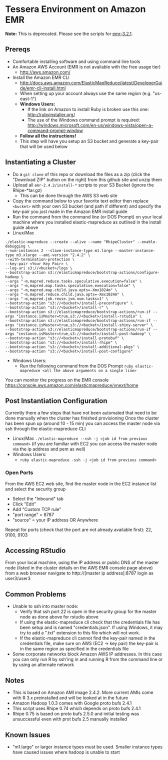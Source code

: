 # Tessera Environment on Amazon EMR #

**Note:** This is deprecated.  Please see the scripts for [emr-3.2.1](https://github.com/tesseradata/install-emr/tree/master/emr-3.2.1).

## Prereqs ##

*   Comfortable installing software and using command line tools
*   An Amazon AWS Account (EMR is not available with the free usage tier)
    *   http://aws.amazon.com/
*   Install the Amazon EMR CLI
    *   http://docs.aws.amazon.com/ElasticMapReduce/latest/DeveloperGuide/emr-cli-install.html
    *   When setting up your account always use the same region (e.g. "us-east-1")
    *   **Windows Users:**
        *   If the link on Amazon to install Ruby is broken use this one: http://rubyinstaller.org/
        *   The use of the Windows command prompt is required: http://windows.microsoft.com/en-us/windows-vista/open-a-command-prompt-window
    *   **Follow all the instructions!**
    * This step will have you setup an S3 bucket and generate a key-pair that will be used below


## Instantiating a Cluster ##

*   Do a `git clone` of this repo or download the files as a zip (click the "Download ZIP" button on the right) from this github site and unzip them
*   Upload all `emr-2.4.2/install-*` scripts to your S3 Bucket (ignore the Rhipe-*tar.gz)
    *   This can be done through the AWS S3 web site
*   Copy the command below to your favorite text editor then replace `<bucket>` with your own S3 bucket (and path if different) and specify the key-pair you just made in the Amazon EMR install guide
*   Run the command from the command line (or DOS Prompt) on your local machine where you installed elastic-mapreduce as outlined in the install guide above
*   Linux/Mac
````
./elastic-mapreduce --create --alive --name "RhipeCluster" --enable-debugging \
--num-instances 2 --slave-instance-type m1.large --master-instance-type m3.xlarge --ami-version "2.4.2" \
--with-termination-protection \
--key-pair <Your Key Pair> \
--log-uri s3://<bucket>/logs \
--bootstrap-action s3://elasticmapreduce/bootstrap-actions/configure-hadoop \
--args "-m,mapred.reduce.tasks.speculative.execution=false" \
--args "-m,mapred.map.tasks.speculative.execution=false" \
--args "-m,mapred.map.child.java.opts=-Xmx1024m" \
--args "-m,mapred.reduce.child.java.opts=-Xmx1024m" \
--args "-m,mapred.job.reuse.jvm.num.tasks=1" \
--bootstrap-action "s3://<bucket>/install-preconfigure" \
--bootstrap-action "s3://<bucket>/install-r" \
--bootstrap-action s3://elasticmapreduce/bootstrap-actions/run-if --args "instance.isMaster=true,s3://<bucket>/install-rstudio" \
--bootstrap-action s3://elasticmapreduce/bootstrap-actions/run-if --args "instance.isMaster=true,s3://<bucket>/install-shiny-server" \
--bootstrap-action s3://elasticmapreduce/bootstrap-actions/run-if --args "instance.isMaster=true,s3://<bucket>/install-post-hadoop" \
--bootstrap-action "s3://<bucket>/install-protobuf" \
--bootstrap-action "s3://<bucket>/install-rhipe" \
--bootstrap-action "s3://<bucket>/install-additional-pkgs" \
--bootstrap-action "s3://<bucket>/install-post-configure"
````

*   Windows Users:
    *   Run the following command from the DOS Prompt
    `ruby elastic-mapreduce <all the above arguments on a single line>`

You can monitor the progress on the EMR console
https://console.aws.amazon.com/elasticmapreduce/vnext/home

## Post Instantiation Configuration ##

Currently there a few steps that have not been automated that need to be done manually when the cluster has finished provisioning
Once the cluster has been spun up (around 10 - 15 min) you can access the master node via ssh through the elastic-mapreduce CLI

*   Linux/Mac
`./elastic-mapreduce --ssh -j <job id from previous command>`
(if you are familiar with EC2 you can access the master node via the ip address and pem as well)
*   Windows Users:
    *   `ruby elastic-mapreduce -ssh -j <job id from previous command>`


### Open Ports ###

From the AWS EC2 web site, find the master node in the EC2 instance list and select the security group

*   Select the "Inbound" tab
* Click "Edit"
* Add "Custom TCP rule"
* "port range" = 8787
* "source" = your IP address OR Anywhere

Repeat for ports (check that the port are not already available first): 22, 9100, 9103

## Accessing RStudio ##

From your local machine, using the IP address or public DNS of the master node  (listed in the cluster details on the AWS EMR console page above) from a  web browser navigate to http://[master ip address]:8787
login as user3/user3

## Common Problems ##

*   Unable to ssh into master node:
    *   Verify that ssh port 22 is open in the security group for the master node as done above for rstudio above
    *   If using the elastic-mapreduce cli check that the credentials file has been setup and is named "credentials.json".  If using Windows, it may try to add a ".txt" extension to this file which will not work.
    *   If the elastic-mapreduce cli cannot find the key-pair named in the credentials file, make sure on AWS (EC2 -> key pair) the key-pair is in the same region as specified in the credentials file
*   Some corporate networks block Amazon AWS IP addresses. In this case you can only run R by ssh'ing in and running R from the command line or by using an alternate network

## Notes ##

*   This is based on Amazon AMI image 2.4.2.  More current AMIs come with R 3.x preinstalled and will be looked at in the future
*   Amazon Hadoop 1.0.3 comes with Google proto bufs 2.4.1
*   This script uses Rhipe 0.74 which depends on proto bufs 2.4.1
*   Rhipe 0.75 is based on proto bufs 2.5.0 and initial testing was unsuccessful even with prot bufs 2.5 manually installed

## Known Issues ##

*   "m1.large" or larger instance types must be used.  Smaller instance types have caused issues where hadoop is unable to start
